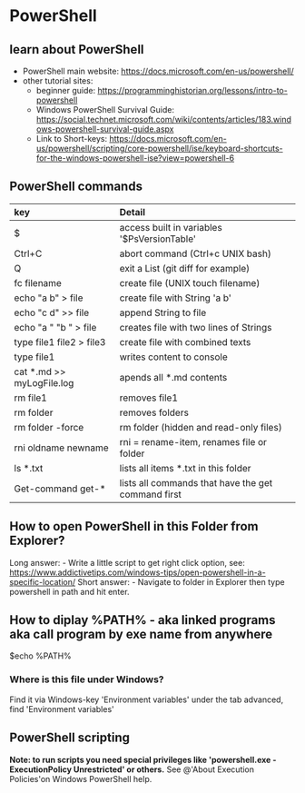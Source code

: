 # PowerShell
## learn about PowerShell
* PowerShell main website: https://docs.microsoft.com/en-us/powershell/
* other tutorial sites:
  * beginner guide: https://programminghistorian.org/lessons/intro-to-powershell
  * Windows PowerShell Survival Guide: https://social.technet.microsoft.com/wiki/contents/articles/183.windows-powershell-survival-guide.aspx
  * Link to Short-keys: https://docs.microsoft.com/en-us/powershell/scripting/core-powershell/ise/keyboard-shortcuts-for-the-windows-powershell-ise?view=powershell-6

## PowerShell commands
| key           			| Detail         |
| :-------------------------| :------------- |
| $                 | access built in variables '$PsVersionTable' |
| Ctrl+C 	    			| abort command (Ctrl+c UNIX bash)   	|
| Q							| exit a List (git diff for example)	|
| fc filename   			| create file (UNIX touch filename) 	|
| echo "a b" > file  		| create file with String 'a b'  		|
| echo "c d" >> file  		| append String to file         		|
| echo "a " "b " > file 	| creates file with two lines of Strings  |
| type file1 file2 > file3  | create file with combined texts  		|
| type file1    			| writes content to console  			|
| cat *.md >> myLogFile.log | apends all *.md contents				|
| rm file1      			| removes file1             			|
| rm folder     			| removes folders           			|
| rm folder -force   		| rm folder (hidden and read-only files)  |
| rni oldname newname 		| rni = rename-item, renames file or folder  |
| ls *.txt					| lists all items *.txt in this folder	|
| Get-command get-* | lists all commands that have the get command first |

## How to open PowerShell in this Folder from Explorer?
Long answer: - Write a little script to get right click option, see: https://www.addictivetips.com/windows-tips/open-powershell-in-a-specific-location/
Short answer: - Navigate to folder in Explorer then type powershell in path and hit enter.

## How to diplay %PATH% - aka linked programs aka call program by exe name from anywhere
$echo %PATH%
### Where is this file under Windows?
Find it via Windows-key 'Environment variables' under the tab advanced, find 'Environment variables'

## PowerShell scripting
**Note: to run scripts you need special privileges like 'powershell.exe -ExecutionPolicy Unrestricted' or others.**
See @'About Execution Policies'on Windows PowerShell help.
